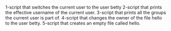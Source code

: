 1-script that switches the current user to the user betty
2-script that prints the effective username of the current user.
3-script that prints all the groups the current user is part of.
4-script that changes the owner of the file hello to the user betty.
5-script that creates an empty file called hello.
